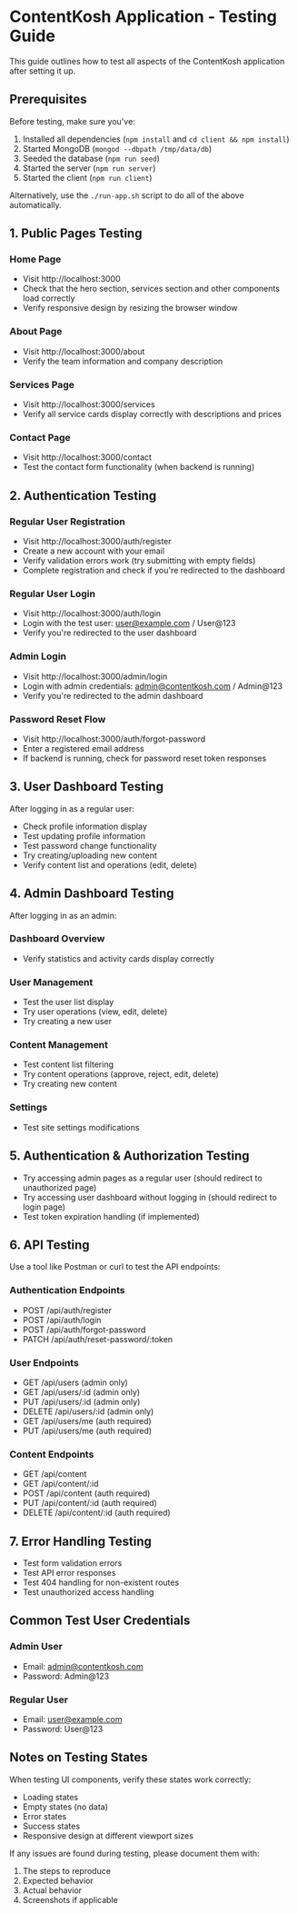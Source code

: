 # ContentKosh Application - Testing Guide

This guide outlines how to test all aspects of the ContentKosh application after setting it up.

## Prerequisites

Before testing, make sure you've:
1. Installed all dependencies (`npm install` and `cd client && npm install`)
2. Started MongoDB (`mongod --dbpath /tmp/data/db`)
3. Seeded the database (`npm run seed`)
4. Started the server (`npm run server`)
5. Started the client (`npm run client`)

Alternatively, use the `./run-app.sh` script to do all of the above automatically.

## 1. Public Pages Testing

### Home Page
- Visit http://localhost:3000
- Check that the hero section, services section and other components load correctly
- Verify responsive design by resizing the browser window

### About Page
- Visit http://localhost:3000/about
- Verify the team information and company description

### Services Page
- Visit http://localhost:3000/services
- Verify all service cards display correctly with descriptions and prices

### Contact Page
- Visit http://localhost:3000/contact
- Test the contact form functionality (when backend is running)

## 2. Authentication Testing

### Regular User Registration
- Visit http://localhost:3000/auth/register
- Create a new account with your email
- Verify validation errors work (try submitting with empty fields)
- Complete registration and check if you're redirected to the dashboard

### Regular User Login
- Visit http://localhost:3000/auth/login
- Login with the test user: user@example.com / User@123
- Verify you're redirected to the user dashboard

### Admin Login
- Visit http://localhost:3000/admin/login
- Login with admin credentials: admin@contentkosh.com / Admin@123
- Verify you're redirected to the admin dashboard

### Password Reset Flow
- Visit http://localhost:3000/auth/forgot-password
- Enter a registered email address
- If backend is running, check for password reset token responses

## 3. User Dashboard Testing

After logging in as a regular user:

- Check profile information display
- Test updating profile information
- Test password change functionality
- Try creating/uploading new content
- Verify content list and operations (edit, delete)

## 4. Admin Dashboard Testing

After logging in as an admin:

### Dashboard Overview
- Verify statistics and activity cards display correctly

### User Management
- Test the user list display
- Try user operations (view, edit, delete)
- Try creating a new user

### Content Management
- Test content list filtering
- Try content operations (approve, reject, edit, delete)
- Try creating new content

### Settings
- Test site settings modifications

## 5. Authentication & Authorization Testing

- Try accessing admin pages as a regular user (should redirect to unauthorized page)
- Try accessing user dashboard without logging in (should redirect to login page)
- Test token expiration handling (if implemented)

## 6. API Testing

Use a tool like Postman or curl to test the API endpoints:

### Authentication Endpoints
- POST /api/auth/register
- POST /api/auth/login
- POST /api/auth/forgot-password
- PATCH /api/auth/reset-password/:token

### User Endpoints
- GET /api/users (admin only)
- GET /api/users/:id (admin only)
- PUT /api/users/:id (admin only)
- DELETE /api/users/:id (admin only)
- GET /api/users/me (auth required)
- PUT /api/users/me (auth required)

### Content Endpoints
- GET /api/content
- GET /api/content/:id
- POST /api/content (auth required)
- PUT /api/content/:id (auth required)
- DELETE /api/content/:id (auth required)

## 7. Error Handling Testing

- Test form validation errors
- Test API error responses
- Test 404 handling for non-existent routes
- Test unauthorized access handling

## Common Test User Credentials

### Admin User
- Email: admin@contentkosh.com
- Password: Admin@123

### Regular User
- Email: user@example.com
- Password: User@123

## Notes on Testing States

When testing UI components, verify these states work correctly:
- Loading states
- Empty states (no data)
- Error states
- Success states
- Responsive design at different viewport sizes

If any issues are found during testing, please document them with:
1. The steps to reproduce
2. Expected behavior
3. Actual behavior
4. Screenshots if applicable
